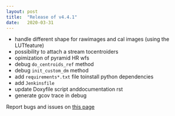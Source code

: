 ```yaml
---
layout: post
title:  "Release of v4.4.1"
date:   2020-03-31
---
```


- handle different shape for rawimages and cal images (using the LUTfeature)
- possibility to attach a stream tocentroiders
- opimization of pyramid HR wfs
- debug ```do_centroids_ref``` method
- debug ```init_custom_dm``` method
- add ```requirements*.txt``` file toinstall python dependencies
- add ```Jenkinsfile```
- update Doxyfile script anddocumentation rst
- generate gcov trace in debug

Report bugs and issues on [this page](https://github.com/ANR-COMPASS/shesha/issues)
